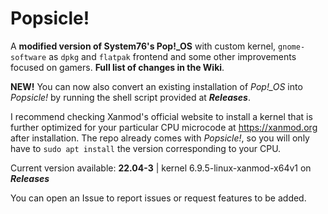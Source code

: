 # Popsicle!
A **modified version of System76's Pop!_OS** with custom kernel, `gnome-software` as `dpkg` and `flatpak` frontend and some other improvements focused on gamers. **Full list of changes in the Wiki**.

**NEW!** You can now also convert an existing installation of *Pop!_OS* into *Popsicle!* by running the shell script provided at ***Releases***.

I recommend checking Xanmod's official website to install a kernel that is further optimized for your particular CPU microcode at https://xanmod.org after installation. The repo already comes with *Popsicle!*, so you will only have to `sudo apt install` the version corresponding to your CPU.

Current version available: **22.04-3** | kernel 6.9.5-linux-xanmod-x64v1 on ***Releases***

You can open an Issue to report issues or request features to be added. 
